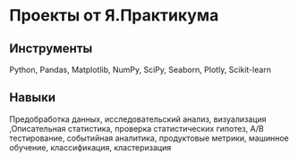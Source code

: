 # Проекты от Я.Практикума
## Инструменты
Python, Pandas, Matplotlib, NumPy, SciPy, Seaborn, Plotly, Scikit-learn
## Навыки
Предобработка данных, исследовательский анализ, визуализация ,Описательная статистика, проверка статистических гипотез, А/В тестирование, событийная аналитика, продуктовые метрики, машинное обучение, классификация, кластеризация
